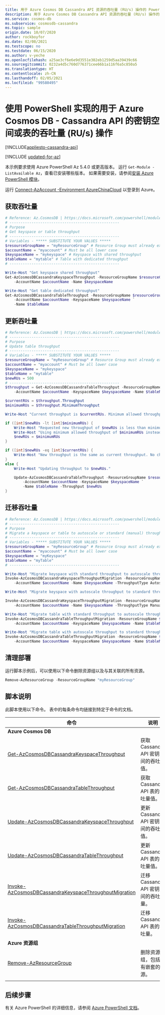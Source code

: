 ```yaml
---
title: 用于 Azure Cosmos DB Cassandra API 资源的吞吐量 (RU/s) 操作的 PowerShell 脚本
description: 用于 Azure Cosmos DB Cassandra API 资源的吞吐量 (RU/s) 操作的 PowerShell 脚本
ms.service: cosmos-db
ms.subservice: cosmosdb-cassandra
ms.topic: sample
origin.date: 10/07/2020
author: rockboyfor
ms.date: 02/08/2021
ms.testscope: no
ms.testdate: 06/15/2020
ms.author: v-yeche
ms.openlocfilehash: a25ae3cf6e6e9d3551e302eb1259d5aa39439c66
ms.sourcegitcommit: 0232a4d5c760d776371cee66b1a116f6a5c850a5
ms.translationtype: HT
ms.contentlocale: zh-CN
ms.lasthandoff: 02/05/2021
ms.locfileid: "99580495"
---
```

<!--Verified successfully-->
# <a name="throughput-rus-operations-with-powershell-for-a-keyspace-or-table-for-azure-cosmos-db---cassandra-api"></a>使用 PowerShell 实现的用于 Azure Cosmos DB - Cassandra API 的密钥空间或表的吞吐量 (RU/s) 操作
[!INCLUDE[appliesto-cassandra-api](../../../includes/appliesto-cassandra-api.md)]

[!INCLUDE [updated-for-az](../../../../../includes/updated-for-az.md)]

本示例要求使用 Azure PowerShell Az 5.4.0 或更高版本。 运行 `Get-Module -ListAvailable Az`，查看已安装哪些版本。
如果需要安装，请参阅[安装 Azure PowerShell 模块](https://docs.microsoft.com/powershell/azure/install-az-ps)。

运行 [Connect-AzAccount -Environment AzureChinaCloud](https://docs.microsoft.com/powershell/module/az.accounts/connect-azaccount) 以登录到 Azure。

## <a name="get-throughput"></a>获取吞吐量

```powershell
# Reference: Az.CosmosDB | https://docs.microsoft.com/powershell/module/az.cosmosdb
# --------------------------------------------------
# Purpose
# Get keyspace or table throughput
# --------------------------------------------------
# Variables - ***** SUBSTITUTE YOUR VALUES *****
$resourceGroupName = "myResourceGroup" # Resource Group must already exist
$accountName = "myaccount" # Must be all lower case
$keyspaceName = "mykeyspace" # Keyspace with shared throughput
$tableName = "mytable" # Table with dedicated throughput
# --------------------------------------------------

Write-Host "Get keyspace shared throughput"
Get-AzCosmosDBCassandraKeyspaceThroughput -ResourceGroupName $resourceGroupName `
    -AccountName $accountName -Name $keyspaceName

Write-Host "Get table dedicated throughput"
Get-AzCosmosDBCassandraTableThroughput -ResourceGroupName $resourceGroupName `
    -AccountName $accountName -KeyspaceName $keyspaceName `
    -Name $tableName

```

## <a name="update-throughput"></a>更新吞吐量

```powershell
# Reference: Az.CosmosDB | https://docs.microsoft.com/powershell/module/az.cosmosdb
# --------------------------------------------------
# Purpose
# Update table throughput
# --------------------------------------------------
# Variables - ***** SUBSTITUTE YOUR VALUES *****
$resourceGroupName = "myResourceGroup" # Resource Group must already exist
$accountName = "myaccount" # Must be all lower case
$keyspaceName = "mykeyspace"
$tableName = "mytable"
$newRUs = 500
# --------------------------------------------------
$throughput = Get-AzCosmosDBCassandraTableThroughput -ResourceGroupName $resourceGroupName `
    -AccountName $accountName -KeyspaceName $keyspaceName -Name $tableName

$currentRUs = $throughput.Throughput
$minimumRUs = $throughput.MinimumThroughput

Write-Host "Current throughput is $currentRUs. Minimum allowed throughput is $minimumRUs."

if ([int]$newRUs -lt [int]$minimumRUs) {
    Write-Host "Requested new throughput of $newRUs is less than minimum allowed throughput of $minimumRUs."
    Write-Host "Using minimum allowed throughput of $minimumRUs instead."
    $newRUs = $minimumRUs
}

if ([int]$newRUs -eq [int]$currentRUs) {
    Write-Host "New throughput is the same as current throughput. No change needed."
}
else {
    Write-Host "Updating throughput to $newRUs."

    Update-AzCosmosDBCassandraTableThroughput -ResourceGroupName $resourceGroupName `
        -AccountName $accountName -KeyspaceName $keyspaceName `
        -Name $tableName -Throughput $newRUs
}

```

## <a name="migrate-throughput"></a>迁移吞吐量

```powershell
# Reference: Az.CosmosDB | https://docs.microsoft.com/powershell/module/az.cosmosdb
# --------------------------------------------------
# Purpose
# Migrate a keyspace or table to autoscale or standard (manual) throughput
# --------------------------------------------------
# Variables - ***** SUBSTITUTE YOUR VALUES *****
$resourceGroupName = "myResourceGroup" # Resource Group must already exist
$accountName = "myaccount" # Must be all lower case
$keyspaceName = "myKeyspace"
$tableName = "myTable"
# --------------------------------------------------

Write-Host "Migrate keyspace with standard throughput to autoscale throughput."
Invoke-AzCosmosDBCassandraKeyspaceThroughputMigration -ResourceGroupName $resourceGroupName `
    -AccountName $accountName -Name $keyspaceName -ThroughputType Autoscale

Write-Host "Migrate keyspace with autoscale throughput to standard throughput."

Invoke-AzCosmosDBCassandraKeyspaceThroughputMigration -ResourceGroupName $resourceGroupName `
    -AccountName $accountName -Name $keyspaceName -ThroughputType Manual

Write-Host "Migrate table with standard throughput to autoscale throughput."
Invoke-AzCosmosDBCassandraTableThroughputMigration -ResourceGroupName $resourceGroupName `
    -AccountName $accountName -KeyspaceName $keyspaceName -Name $tableName -ThroughputType Autoscale

Write-Host "Migrate table with autoscale throughput to standard throughput."
Invoke-AzCosmosDBCassandraTableThroughputMigration -ResourceGroupName $resourceGroupName `
    -AccountName $accountName -KeyspaceName $keyspaceName -Name $tableName -ThroughputType Manual

```

## <a name="clean-up-deployment"></a>清理部署

运行脚本示例后，可以使用以下命令删除资源组以及与其关联的所有资源。

```powershell
Remove-AzResourceGroup -ResourceGroupName "myResourceGroup"
```

## <a name="script-explanation"></a>脚本说明

此脚本使用以下命令。 表中的每条命令均链接到特定于命令的文档。

| 命令 | 说明 |
|---|---|
|**Azure Cosmos DB**| |
| [Get-AzCosmosDBCassandraKeyspaceThroughput](https://docs.microsoft.com/powershell/module/az.cosmosdb/get-azcosmosdbcassandrakeyspacethroughput) | 获取 Cassandra API 密钥空间的吞吐量值。 |
| [Get-AzCosmosDBCassandraTableThroughput](https://docs.microsoft.com/powershell/module/az.cosmosdb/get-azcosmosdbcassandratablethroughput) | 获取 Cassandra API 表的吞吐量值。 |
| [Update-AzCosmosDBCassandraKeyspaceThroughput](https://docs.microsoft.com/powershell/module/az.cosmosdb/update-azcosmosdbcassandrakeyspacethroughput) | 更新 Cassandra API 密钥空间的吞吐量值。 |
| [Update-AzCosmosDBCassandraTableThroughput](https://docs.microsoft.com/powershell/module/az.cosmosdb/update-azcosmosdbcassandratablethroughput) | 更新 Cassandra API 表的吞吐量值。 |
| [Invoke-AzCosmosDBCassandraKeyspaceThroughputMigration](https://docs.microsoft.com/powershell/module/az.cosmosdb/invoke-azcosmosdbcassandrakeyspacethroughputmigration) | 迁移 Cassandra API 密钥空间的吞吐量。 |
| [Invoke-AzCosmosDBCassandraTableThroughputMigration](https://docs.microsoft.com/powershell/module/az.cosmosdb/invoke-azcosmosdbcassandratablethroughputmigration) | 迁移 Cassandra API 表的吞吐量。 |
|**Azure 资源组**| |
| [Remove-AzResourceGroup](https://docs.microsoft.com/powershell/module/az.resources/remove-azresourcegroup) | 删除资源组，包括所有嵌套的资源。 |
|||

## <a name="next-steps"></a>后续步骤

有关 Azure PowerShell 的详细信息，请参阅 [Azure PowerShell 文档](https://docs.microsoft.com/powershell/)。

<!--Update_Description: update meta properties, wording update, update link-->